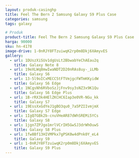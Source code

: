 ```yaml
---
layout: produk-casinghp
title: Feel The Bern 2 Samsung Galaxy S9 Plus Case
categories: samsung
tags: galaxy

# Produk
product-title: Feel The Bern 2 Samsung Galaxy S9 Plus Case
harga: 90000
sku: hn-4178
image-drive: 1-0nRJY8FTzuiwqK2rp0m8Dkj6XAmyvES
gallery:
  - url: 1DUszXiSUv1dgUsLt2BbwabYeChAEau2q
    title: Galaxy Note 8
  - url: 19eXLWq8mwIwaNDT2D20nRAs8uy-_iLMb
    title: Galaxy S6
  - url: 13-5l9oICxMECC5tFTVmjgcFWTmKKyidW
    title: Galaxy S6 Edge
  - url: 1NCgsNh6RVboSzJjFnv9sy3sNZ3x9K1Qu
    title: Galaxy S6 Edge Plus
  - url: 1B-rRX3k4HElZKCHC6Iap3e0VR-NGu_kk
    title: Galaxy S7
  - url: 19EssXxGdYeJ1gBO3qu0_7a5PZIIvmjmX
    title: Galaxy S7 Edge
  - url: 1IgQ7GBk2b-cnuVHeAR87dWhSREMi5YCs
    title: Galaxy S8
  - url: 1jgn7ZPJgo1mrlVCrIH5GwSJ3drWhOuwS
    title: Galaxy S8 Plus
  - url: 1fw8Bf13HIVMPkx7gPSK0w4dPnk0Y_eL4
    title: Galaxy S9
  - url: 1-0nRJY8FTzuiwqK2rp0m8Dkj6XAmyvES
    title: Galaxy S9 Plus
---
```

